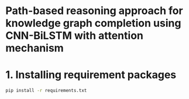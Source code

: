 # Path-based reasoning approach for knowledge graph completion using CNN-BiLSTM with attention mechanism

# 1. Installing requirement packages

```bash
pip install -r requirements.txt
```
